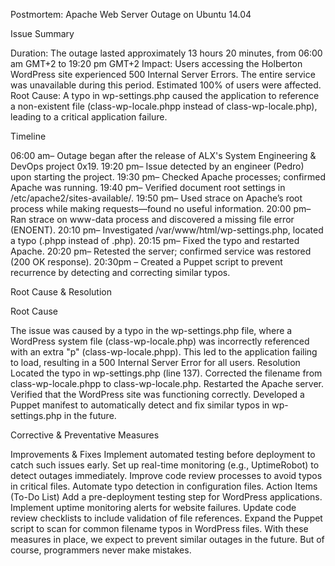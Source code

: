 Postmortem: Apache Web Server Outage on Ubuntu 14.04

Issue Summary

Duration: The outage lasted approximately 13 hours 20 minutes, from 06:00 am GMT+2 to 19:20 pm  GMT+2
Impact: Users accessing the Holberton WordPress site experienced 500 Internal Server Errors. The entire service was unavailable during this period. Estimated 100% of users were affected.
Root Cause: A typo in wp-settings.php caused the application to reference a non-existent file (class-wp-locale.phpp instead of class-wp-locale.php), leading to a critical application failure.

Timeline

06:00 am– Outage began after the release of ALX's System Engineering & DevOps project 0x19.
19:20 pm– Issue detected by an engineer (Pedro) upon starting the project.
19:30 pm– Checked Apache processes; confirmed Apache was running.
19:40 pm– Verified document root settings in /etc/apache2/sites-available/.
19:50 pm– Used strace on Apache’s root process while making requests—found no useful information.
20:00 pm– Ran strace on www-data process and discovered a missing file error (ENOENT).
20:10 pm– Investigated /var/www/html/wp-settings.php, located a typo (.phpp instead of .php).
20:15 pm– Fixed the typo and restarted Apache.
20:20 pm– Retested the server; confirmed service was restored (200 OK response).
20:30pm – Created a Puppet script to prevent recurrence by detecting and correcting similar typos.

Root Cause & Resolution

Root Cause

The issue was caused by a typo in the wp-settings.php file, where a WordPress system file (class-wp-locale.php) was incorrectly referenced with an extra "p" (class-wp-locale.phpp). This led to the application failing to load, resulting in a 500 Internal Server Error for all users.
Resolution
Located the typo in wp-settings.php (line 137).
Corrected the filename from class-wp-locale.phpp to class-wp-locale.php.
Restarted the Apache server.
Verified that the WordPress site was functioning correctly.
Developed a Puppet manifest to automatically detect and fix similar typos in wp-settings.php in the future.

Corrective & Preventative Measures

Improvements & Fixes
Implement automated testing before deployment to catch such issues early.
Set up real-time monitoring (e.g., UptimeRobot) to detect outages immediately.
Improve code review processes to avoid typos in critical files.
Automate typo detection in configuration files.
Action Items (To-Do List)
Add a pre-deployment testing step for WordPress applications.
  Implement uptime monitoring alerts for website failures.
  Update code review checklists to include validation of file references.
  Expand the Puppet script to scan for common filename typos in WordPress files.
With these measures in place, we expect to prevent similar outages in the future. But of course, programmers never make mistakes.


